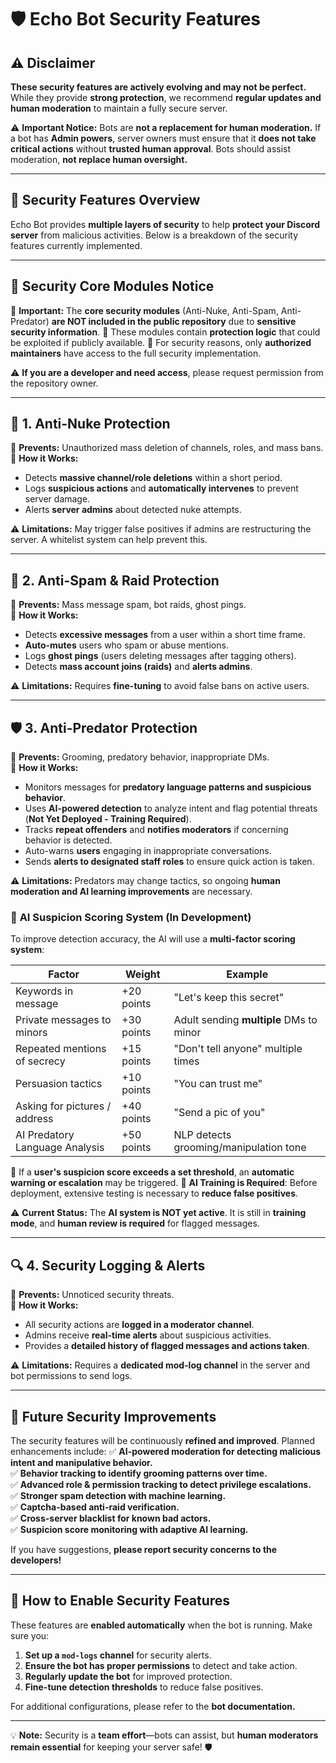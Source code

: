 # 🛡 Echo Bot Security Features

## ⚠️ Disclaimer
**These security features are actively evolving and may not be perfect.** While they provide **strong protection**, we recommend **regular updates and human moderation** to maintain a fully secure server.

⚠ **Important Notice:** Bots are **not a replacement for human moderation.** If a bot has **Admin powers**, server owners must ensure that it **does not take critical actions** without **trusted human approval**. Bots should assist moderation, **not replace human oversight.**

---

## 🔐 **Security Features Overview**
Echo Bot provides **multiple layers of security** to help **protect your Discord server** from malicious activities. Below is a breakdown of the security features currently implemented.

---

## 📢 **Security Core Modules Notice**
🔹 **Important:** The **core security modules** (Anti-Nuke, Anti-Spam, Anti-Predator) **are NOT included in the public repository** due to **sensitive security information**. 
🔹 These modules contain **protection logic** that could be exploited if publicly available. 
🔹 For security reasons, only **authorized maintainers** have access to the full security implementation.

⚠ **If you are a developer and need access**, please request permission from the repository owner.

---

## 🚨 **1. Anti-Nuke Protection**
🔹 **Prevents:** Unauthorized mass deletion of channels, roles, and mass bans.  
🔹 **How it Works:**
   - Detects **massive channel/role deletions** within a short period.
   - Logs **suspicious actions** and **automatically intervenes** to prevent server damage.
   - Alerts **server admins** about detected nuke attempts.

⚠ **Limitations:** May trigger false positives if admins are restructuring the server. A whitelist system can help prevent this.

---

## 🛑 **2. Anti-Spam & Raid Protection**
🔹 **Prevents:** Mass message spam, bot raids, ghost pings.  
🔹 **How it Works:**
   - Detects **excessive messages** from a user within a short time frame.
   - **Auto-mutes** users who spam or abuse mentions.
   - Logs **ghost pings** (users deleting messages after tagging others).
   - Detects **mass account joins (raids)** and **alerts admins**.

⚠ **Limitations:** Requires **fine-tuning** to avoid false bans on active users.

---

## 🛡 **3. Anti-Predator Protection**
🔹 **Prevents:** Grooming, predatory behavior, inappropriate DMs.  
🔹 **How it Works:**
   - Monitors messages for **predatory language patterns and suspicious behavior**.
   - Uses **AI-powered detection** to analyze intent and flag potential threats (**Not Yet Deployed - Training Required**).
   - Tracks **repeat offenders** and **notifies moderators** if concerning behavior is detected.
   - Auto-warns **users** engaging in inappropriate conversations.
   - Sends **alerts to designated staff roles** to ensure quick action is taken.

⚠ **Limitations:** Predators may change tactics, so ongoing **human moderation and AI learning improvements** are necessary.

### 🔢 **AI Suspicion Scoring System (In Development)**
To improve detection accuracy, the AI will use a **multi-factor scoring system**:

| **Factor**                          | **Weight**  | **Example**                                  |
|-------------------------------------|------------|----------------------------------------------|
| Keywords in message                 | +20 points | "Let's keep this secret"                     |
| Private messages to minors          | +30 points | Adult sending **multiple** DMs to minor     |
| Repeated mentions of secrecy        | +15 points | "Don't tell anyone" multiple times         |
| Persuasion tactics                  | +10 points | "You can trust me"                           |
| Asking for pictures / address       | +40 points | "Send a pic of you"                          |
| AI Predatory Language Analysis      | +50 points | NLP detects grooming/manipulation tone       |

🔹 If a **user's suspicion score exceeds a set threshold**, an **automatic warning or escalation** may be triggered.
🔹 **AI Training is Required**: Before deployment, extensive testing is necessary to **reduce false positives**.

⚠ **Current Status:** The **AI system is NOT yet active**. It is still in **training mode**, and **human review is required** for flagged messages.

---

## 🔍 **4. Security Logging & Alerts**
🔹 **Prevents:** Unnoticed security threats.  
🔹 **How it Works:**
   - All security actions are **logged in a moderator channel**.
   - Admins receive **real-time alerts** about suspicious activities.
   - Provides a **detailed history of flagged messages and actions taken**.

⚠ **Limitations:** Requires a **dedicated mod-log channel** in the server and bot permissions to send logs.

---

## 🚀 **Future Security Improvements**
The security features will be continuously **refined and improved**. Planned enhancements include:
✅ **AI-powered moderation for detecting malicious intent and manipulative behavior.**  
✅ **Behavior tracking to identify grooming patterns over time.**  
✅ **Advanced role & permission tracking to detect privilege escalations.**  
✅ **Stronger spam detection with machine learning.**  
✅ **Captcha-based anti-raid verification.**  
✅ **Cross-server blacklist for known bad actors.**  
✅ **Suspicion score monitoring with adaptive AI learning.**  

If you have suggestions, **please report security concerns to the developers!**

---

## 🔧 **How to Enable Security Features**
These features are **enabled automatically** when the bot is running. Make sure you:
1. **Set up a `mod-logs` channel** for security alerts.
2. **Ensure the bot has proper permissions** to detect and take action.
3. **Regularly update the bot** for improved protection.
4. **Fine-tune detection thresholds** to reduce false positives.

For additional configurations, please refer to the **bot documentation.**

---

💡 **Note:** Security is a **team effort**—bots can assist, but **human moderators remain essential** for keeping your server safe! 🛡

